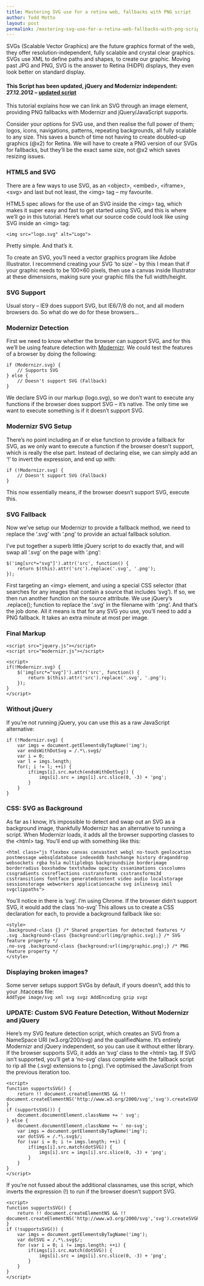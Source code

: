 ```yaml
---
title: Mastering SVG use for a retina web, fallbacks with PNG script
author: Todd Motto
layout: post
permalink: /mastering-svg-use-for-a-retina-web-fallbacks-with-png-script
---
```


SVGs (Scalable Vector Graphics) are the future graphics format of the web, they offer resolution-independent, fully scalable and crystal clear graphics. SVGs use XML to define paths and shapes, to create our graphic. Moving past JPG and PNG, SVG is the answer to Retina (HiDPI) displays, they even look better on standard display.

#### This Script has been updated, jQuery and Modernizr independent: 27.12.2012 – [updated script][1]

This tutorial explains how we can link an SVG through an image element, providing PNG fallbacks with Modernizr and jQuery/JavaScript supports.

 [1]: #update

Consider your options for SVG use, and then realise the full power of them; logos, icons, navigations, patterns, repeating backgrounds, all fully scalable to any size. This saves a bunch of time not having to create doubled-up graphics (@x2) for Retina. We will have to create a PNG version of our SVGs for fallbacks, but they’ll be the exact same size, not @x2 which saves resizing issues.

### HTML5 and SVG

There are a few ways to use SVG, as an &lt;object&gt;, &lt;embed&gt;, &lt;iframe&gt;, &lt;svg&gt; and last but not least, the &lt;img&gt; tag – my favourite.

HTML5 spec allows for the use of an SVG inside the &lt;img&gt; tag, which makes it super easy and fast to get started using SVG, and this is where we’ll go in this tutorial. Here’s what our source code could look like using SVG inside an &lt;img&gt; tag:

    <img src="logo.svg" alt="Logo">

Pretty simple. And that’s it.

To create an SVG, you’ll need a vector graphics program like Adobe Illustrator. I recommend creating your SVG ‘to size’ – by this I mean that if your graphic needs to be 100×60 pixels, then use a canvas inside Illustrator at these dimensions, making sure your graphic fills the full width/height.

### SVG Support

Usual story – IE9 does support SVG, but IE6/7/8 do not, and all modern browsers do. So what do we do for these browsers…

### Modernizr Detection

First we need to know whether the browser can support SVG, and for this we’ll be using feature detection with [Modernizr][2]. We could test the features of a browser by doing the following:

 [2]: /progressive-enhancement-feature-detection-with-modernizr

    if (Modernizr.svg) {
        // Supports SVG
    } else {
        // Doesn't support SVG (Fallback)
    }

We declare SVG in our markup (logo.svg), so we don’t want to execute any functions if the browser does support SVG – it’s native. The only time we want to execute something is if it doesn’t support SVG.

### Modernizr SVG Setup

There’s no point including an if or else function to provide a fallback for SVG, as we only want to execute a function if the browser doesn’t support, which is really the else part. Instead of declaring else, we can simply add an ‘!’ to invert the expression, and end up with:

    if (!Modernizr.svg) {
        // Doesn't support SVG (Fallback)
    }

This now essentially means, if the browser doesn’t support SVG, execute this.

### SVG Fallback

Now we’ve setup our Modernizr to provide a fallback method, we need to replace the ‘.svg’ with ‘.png’ to provide an actual fallback solution.

I’ve put together a superb little jQuery script to do exactly that, and will swap all ‘.svg’ on the page with ‘.png’:

    $('img[src*="svg"]').attr('src', function() {
        return $(this).attr('src').replace('.svg', '.png');
    });
    

First targeting an &lt;img&gt; element, and using a special CSS selector (that searches for any images that contain a source that includes ‘svg’). If so, we then run another function on the source attribute. We use jQuery’s .replace(); function to replace the ‘.svg’ in the filename with ‘.png’. And that’s the job done. All it means is that for any SVG you use, you’ll need to add a PNG fallback. It takes an extra minute at most per image.

### Final Markup

    <script src="jquery.js"></script>
	<script src="modernizr.js"></script>
	
	<script>
	if(!Modernizr.svg) {
	    $('img[src*="svg"]').attr('src', function() {
	        return $(this).attr('src').replace('.svg', '.png');
	    });
	}
	</script>

### Without jQuery

If you’re not running jQuery, you can use this as a raw JavaScript alternative:

    if (!Modernizr.svg) {
	    var imgs = document.getElementsByTagName('img');
	    var endsWithDotSvg = /.*\.svg$/
	    var i = 0;
	    var l = imgs.length;
	    for(; i != l; ++i) {
	        if(imgs[i].src.match(endsWithDotSvg)) {
	            imgs[i].src = imgs[i].src.slice(0, -3) + 'png';
	        }
	    }
	}

### CSS: SVG as Background

As far as I know, it’s impossible to detect and swap out an SVG as a background image, thankfully Modernizr has an alternative to running a script. When Modernizr loads, it adds all the browser supporting classes to the &lt;html&gt; tag. You’ll end up with something like this:

    <html class="js flexbox canvas canvastext webgl no-touch geolocation postmessage websqldatabase indexeddb hashchange history draganddrop websockets rgba hsla multiplebgs backgroundsize borderimage borderradius boxshadow textshadow opacity cssanimations csscolumns cssgradients cssreflections csstransforms csstransforms3d csstransitions fontface generatedcontent video audio localstorage sessionstorage webworkers applicationcache svg inlinesvg smil svgclippaths">

You’ll notice in there is ‘svg’. I’m using Chrome. If the browser didn’t support SVG, it would add the class ‘no-svg’ This allows us to create a CSS declaration for each, to provide a background fallback like so:

    <style>
	.background-class {} /* Shared properties for detected features */
	.svg .background-class {background:url(img/graphic.svg);} /* SVG feature property */
	.no-svg .background-class {background:url(img/graphic.png);} /* PNG feature property */
	</style>

### Displaying broken images?

Some server setups support SVGs by default, if yours doesn’t, add this to your .htaccess file:  
`AddType image/svg xml svg svgz
AddEncoding gzip svgz`

<h3 id="update">UPDATE: Custom SVG Feature Detection, Without Modernizr and jQuery</h3>

Here’s my SVG feature detection script, which creates an SVG from a NameSpace URI (w3.org/200/svg) and the qualifiedName. It’s entirely Modernizr and jQuery independent, so you can use it without either library. If the browser supports SVG, it adds an ‘svg’ class to the &lt;html&gt; tag. If SVG isn’t supported, you’ll get a ‘no-svg’ class complete with the fallback script to rip all the (.svg) extensions to (.png). I’ve optimised the JavaScript from the previous iteration too.

    <script>
    function supportsSVG() {
		return !! document.createElementNS && !! document.createElementNS('http://www.w3.org/2000/svg','svg').createSVGRect;	
	}
	if (supportsSVG()) {
		document.documentElement.className += ' svg';
	} else {
		document.documentElement.className += ' no-svg';
		var imgs = document.getElementsByTagName('img');
		var dotSVG = /.*\.svg$/;
		for (var i = 0; i != imgs.length; ++i) {
			if(imgs[i].src.match(dotSVG)) {
				imgs[i].src = imgs[i].src.slice(0, -3) + 'png';
			}
		}
	}
	</script>

If you’re not fussed about the additional classnames, use this script, which inverts the expression (!) to run if the browser doesn’t support SVG.

    <script>
    function supportsSVG() {
		return !! document.createElementNS && !! document.createElementNS('http://www.w3.org/2000/svg','svg').createSVGRect;	
	}
	if (!supportsSVG()) {
		var imgs = document.getElementsByTagName('img');
		var dotSVG = /.*\.svg$/;
		for (var i = 0; i != imgs.length; ++i) {
			if(imgs[i].src.match(dotSVG)) {
				imgs[i].src = imgs[i].src.slice(0, -3) + 'png';
			}
		}
	}
	</script>